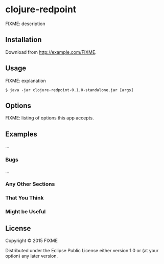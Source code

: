 # clojure-redpoint

FIXME: description

## Installation

Download from http://example.com/FIXME.

## Usage

FIXME: explanation

    $ java -jar clojure-redpoint-0.1.0-standalone.jar [args]

## Options

FIXME: listing of options this app accepts.

## Examples

...

### Bugs

...

### Any Other Sections
### That You Think
### Might be Useful

## License

Copyright © 2015 FIXME

Distributed under the Eclipse Public License either version 1.0 or (at
your option) any later version.
